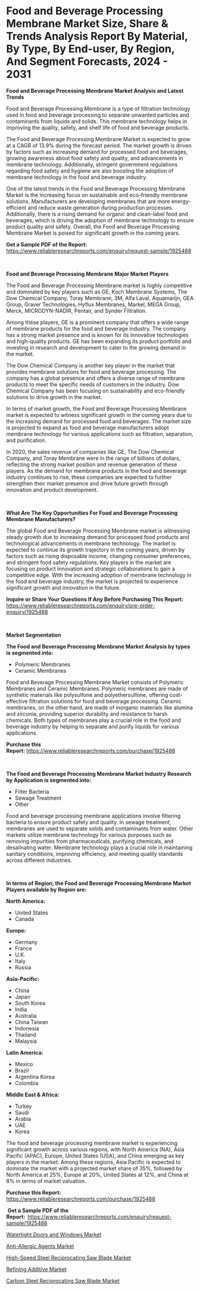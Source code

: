 <p><h1>Food and Beverage Processing Membrane Market Size, Share & Trends Analysis Report By Material, By Type, By End-user, By Region, And Segment Forecasts, 2024 - 2031</h1></p><p><strong>Food and Beverage Processing Membrane Market Analysis and Latest Trends</strong></p>
<p><p>Food and Beverage Processing Membrane is a type of filtration technology used in food and beverage processing to separate unwanted particles and contaminants from liquids and solids. This membrane technology helps in improving the quality, safety, and shelf life of food and beverage products.</p><p>The Food and Beverage Processing Membrane Market is expected to grow at a CAGR of 13.9% during the forecast period. The market growth is driven by factors such as increasing demand for processed food and beverages, growing awareness about food safety and quality, and advancements in membrane technology. Additionally, stringent government regulations regarding food safety and hygiene are also boosting the adoption of membrane technology in the food and beverage industry.</p><p>One of the latest trends in the Food and Beverage Processing Membrane Market is the increasing focus on sustainable and eco-friendly membrane solutions. Manufacturers are developing membranes that are more energy-efficient and reduce waste generation during production processes. Additionally, there is a rising demand for organic and clean-label food and beverages, which is driving the adoption of membrane technology to ensure product quality and safety. Overall, the Food and Beverage Processing Membrane Market is poised for significant growth in the coming years.</p></p>
<p><strong>Get a Sample PDF of the Report:&nbsp;</strong> <a href="https://www.reliableresearchreports.com/enquiry/request-sample/1925488">https://www.reliableresearchreports.com/enquiry/request-sample/1925488</a></p>
<p>&nbsp;</p>
<p><strong>Food and Beverage Processing Membrane Major Market Players</strong></p>
<p><p>The Food and Beverage Processing Membrane market is highly competitive and dominated by key players such as GE, Koch Membrane Systems, The Dow Chemical Company, Toray Membrane, 3M, Alfa Laval, Aquamarijn, GEA Group, Graver Technologies, Hyflux Membranes, Markel, MEGA Group, Merck, MICRODYN-NADIR, Pentair, and Synder Filtration.</p><p>Among these players, GE is a prominent company that offers a wide range of membrane products for the food and beverage industry. The company has a strong market presence and is known for its innovative technologies and high-quality products. GE has been expanding its product portfolio and investing in research and development to cater to the growing demand in the market.</p><p>The Dow Chemical Company is another key player in the market that provides membrane solutions for food and beverage processing. The company has a global presence and offers a diverse range of membrane products to meet the specific needs of customers in the industry. Dow Chemical Company has been focusing on sustainability and eco-friendly solutions to drive growth in the market.</p><p>In terms of market growth, the Food and Beverage Processing Membrane market is expected to witness significant growth in the coming years due to the increasing demand for processed food and beverages. The market size is projected to expand as food and beverage manufacturers adopt membrane technology for various applications such as filtration, separation, and purification.</p><p>In 2020, the sales revenue of companies like GE, The Dow Chemical Company, and Toray Membrane were in the range of billions of dollars, reflecting the strong market position and revenue generation of these players. As the demand for membrane products in the food and beverage industry continues to rise, these companies are expected to further strengthen their market presence and drive future growth through innovation and product development.</p></p>
<p>&nbsp;</p>
<p><strong>What Are The Key Opportunities For Food and Beverage Processing Membrane Manufacturers?</strong></p>
<p><p>The global Food and Beverage Processing Membrane market is witnessing steady growth due to increasing demand for processed food products and technological advancements in membrane technology. The market is expected to continue its growth trajectory in the coming years, driven by factors such as rising disposable income, changing consumer preferences, and stringent food safety regulations. Key players in the market are focusing on product innovation and strategic collaborations to gain a competitive edge. With the increasing adoption of membrane technology in the food and beverage industry, the market is projected to experience significant growth and innovation in the future.</p></p>
<p><strong>Inquire or Share Your Questions If Any Before Purchasing This Report:</strong> <a href="https://www.reliableresearchreports.com/enquiry/pre-order-enquiry/1925488">https://www.reliableresearchreports.com/enquiry/pre-order-enquiry/1925488</a></p>
<p>&nbsp;</p>
<p><strong>Market Segmentation</strong></p>
<p><strong>The Food and Beverage Processing Membrane Market Analysis by types is segmented into:</strong></p>
<p><ul><li>Polymeric Membranes</li><li>Ceramic Membranes</li></ul></p>
<p><p>Food and Beverage Processing Membrane Market consists of Polymeric Membranes and Ceramic Membranes. Polymeric membranes are made of synthetic materials like polysulfone and polyethersulfone, offering cost-effective filtration solutions for food and beverage processing. Ceramic membranes, on the other hand, are made of inorganic materials like alumina and zirconia, providing superior durability and resistance to harsh chemicals. Both types of membranes play a crucial role in the food and beverage industry by helping to separate and purify liquids for various applications.</p></p>
<p><strong>Purchase this Report:&nbsp;</strong><a href="https://www.reliableresearchreports.com/purchase/1925488">https://www.reliableresearchreports.com/purchase/1925488</a></p>
<p>&nbsp;</p>
<p><strong>The Food and Beverage Processing Membrane Market Industry Research by Application is segmented into:</strong></p>
<p><ul><li>Filter Bacteria</li><li>Sewage Treatment</li><li>Other</li></ul></p>
<p><p>Food and beverage processing membrane applications involve filtering bacteria to ensure product safety and quality. In sewage treatment, membranes are used to separate solids and contaminants from water. Other markets utilize membrane technology for various purposes such as removing impurities from pharmaceuticals, purifying chemicals, and desalinating water. Membrane technology plays a crucial role in maintaining sanitary conditions, improving efficiency, and meeting quality standards across different industries.</p></p>
<p>&nbsp;</p>
<p><strong>In terms of Region, the Food and Beverage Processing Membrane Market Players available by Region are:</strong></p>
<p>
    <p> <strong> North America: </strong>
        <ul>
            <li>United States</li>
            <li>Canada</li>
        </ul>
        </p> 
    <p> <strong> Europe: </strong>
        <ul>
            <li>Germany</li>
            <li>France</li>
            <li>U.K.</li>
            <li>Italy</li>
            <li>Russia</li>
        </ul>
        </p> 
    <p> <strong> Asia-Pacific: </strong>
        <ul>
            <li>China</li>
            <li>Japan</li>
            <li>South Korea</li>
            <li>India</li>
            <li>Australia</li>
            <li>China Taiwan</li>
            <li>Indonesia</li>
            <li>Thailand</li>
            <li>Malaysia</li>
        </ul>
        </p> 
    <p> <strong> Latin America: </strong>
        <ul>
            <li>Mexico</li>
            <li>Brazil</li>
            <li>Argentina Korea</li>
            <li>Colombia</li>
        </ul>
        </p> 
    <p> <strong> Middle East & Africa: </strong>
        <ul>
            <li>Turkey</li>
            <li>Saudi</li>
            <li>Arabia</li>
            <li>UAE</li>
            <li>Korea</li>
        </ul>
    </p>
    </p>
<p><p>The food and beverage processing membrane market is experiencing significant growth across various regions, with North America (NA), Asia Pacific (APAC), Europe, United States (USA), and China emerging as key players in the market. Among these regions, Asia Pacific is expected to dominate the market with a projected market share of 35%, followed by North America at 25%, Europe at 20%, United States at 12%, and China at 8% in terms of market valuation.</p></p>
<p><strong>Purchase this Report: </strong><a href="https://www.reliableresearchreports.com/purchase/1925488">https://www.reliableresearchreports.com/purchase/1925488</a></p>
<p>&nbsp;<strong>Get a Sample PDF of the Report:&nbsp;&nbsp;</strong><a href="https://www.reliableresearchreports.com/enquiry/request-sample/1925488">https://www.reliableresearchreports.com/enquiry/request-sample/1925488</a></p>
<p><strong></strong></p>
<p><p><a href="https://carnation-joke-41f.notion.site/Watertight-Doors-and-Windows-Market-Size-Evaluating-its-Market-Trends-Growth-and-Projections-2024-5c8808a4dde94c67a88980d27b8577cc">Watertight Doors and Windows Market</a></p><p><a href="https://github.com/Whitneyboyettebo9kiw7yr13/Market-Research-Report-List-1/blob/main/anti-allergic-agents-market.md">Anti-Allergic Agents Market</a></p><p><a href="https://issuu.com/reportprime-2/docs/high-speed-steel-reciprocating-saw-blade-market-si">High-Speed Steel Reciprocating Saw Blade Market</a></p><p><a href="https://github.com/sonuprakash1/Market-Research-Report-List-1/blob/main/refining-additive-market.md">Refining Additive Market</a></p><p><a href="https://issuu.com/reportprime-2/docs/carbon-steel-reciprocating-saw-blade-market-size-2">Carbon Steel Reciprocating Saw Blade Market</a></p></p>